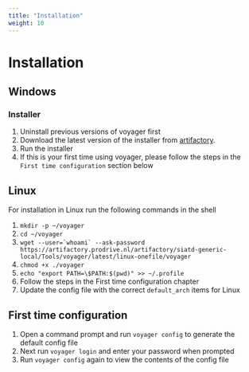 ```yaml
---
title: "Installation"
weight: 10
---
```

# Installation

## Windows

### Installer

1. Uninstall previous versions of voyager first
1. Download the latest version of the installer from [artifactory](https://artifactory.prodrive.nl:443/artifactory/siatd-generic-local/Tools/voyager/latest/win-setup/voyagerSetup.exe).
2. Run the installer
3. If this is your first time using voyager, please follow the steps in the `First time configuration` section below

## Linux
For installation in Linux run the following commands in the shell

1. `mkdir -p ~/voyager`
1. `cd ~/voyager`
1. ``wget --user=`whoami` --ask-password https://artifactory.prodrive.nl/artifactory/siatd-generic-local/Tools/voyager/latest/linux-onefile/voyager``
1. `chmod +x ./voyager`
1. `echo "export PATH=\$PATH:$(pwd)" >> ~/.profile`
1. Follow the steps in the First time configuration chapter
1. Update the config file with the correct `default_arch` items for Linux

## First time configuration
1. Open a command prompt and run `voyager config` to generate the default config file
2. Next run `voyager login` and enter your password when prompted
3. Run `voyager config` again to view the contents of the config file
